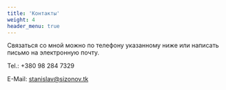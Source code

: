 ```yaml
---
title: 'Контакты'
weight: 4
header_menu: true
---
```

Связаться со мной можно по телефону указанному ниже или написать письмо на электронную почту.


Tel.: +380 98 284 7329
	
E-Mail: [stanislav@sizonov.tk](mailto:stanislav@sizonov.tk)

